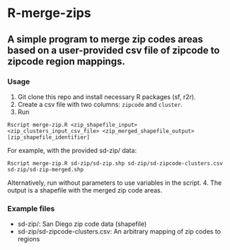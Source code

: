 # R-merge-zips

## A simple program to merge zip codes areas based on a user-provided csv file of zipcode to zipcode region mappings.

### Usage
1. Git clone this repo and install necessary R packages (sf, r2r).
2. Create a csv file with two columns: `zipcode` and `cluster`.
3. Run 
```
Rscript merge-zip.R <zip_shapefile_input> <zip_clusters_input_csv_file> <zip_merged_shapefile_output> [zip_shapefile_identifier]
```
For example, with the provided sd-zip/ data:  
```
Rscript merge-zip.R sd-zip/sd-zip.shp sd-zip/sd-zipcode-clusters.csv sd-zip/sd-zip-merged.shp
```
Alternatively, run without parameters to use variables in the script. 
4. The output is a shapefile with the merged zip code areas.

### Example files
- sd-zip/: San Diego zip code data (shapefile)
- sd-zip/sd-zipcode-clusters.csv: An arbitrary mapping of zip codes to regions